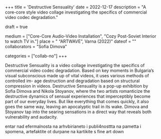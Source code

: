 +++
title = 'Destructive Sensuality'
date = 2022-12-17
description = "A core-core style video collage investigating the specifics of commercial video codec degradation."

draft = true

medium = ["Core-Core Audio-Video Installation", "Cozy Post-Soviet Interior to watch TV in."]
place = " “ARTWAVE”, Varna (2022)"
dateof = ""
collaborators = "Sofia Dimova"

categories = ["collab-no"]
+++

<!-- tuka dobavi malko za CORECORE SHITA -->
Destructive Sensuality is a video collage investigating the specifics of commercial video codec degradation. Based on key moments in Bulgaria’s visual subconscious made up of vital videos, it uses various methods of controlled im- age destruction and degradation based on structural compression in videos. Destructive Sensuality is a pop-up exhibition by Sofia Dimova and Nikola Stoyanov, where the two artists romanticize the destructive dynamics of sensual experiences that imperceptibly become part of our everyday lives. But like everything that comes quickly, it also goes the same way, leaving an apocalyptic trail in its wake. Dimova and Stoyanov tap into the searing sensations in a direct way that reveals both vulnerability and audacity.

 entar nad efermalnosta na arhvbirianeto  i publi4nosttta na pametta i spomena, artefaktite ot durpane na kartikite s fine art down


